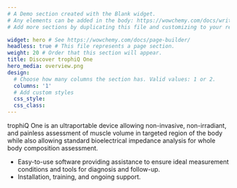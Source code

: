 ```yaml
---
# A Demo section created with the Blank widget.
# Any elements can be added in the body: https://wowchemy.com/docs/writing-markdown-latex/
# Add more sections by duplicating this file and customizing to your requirements.

widget: hero # See https://wowchemy.com/docs/page-builder/
headless: true # This file represents a page section.
weight: 20 # Order that this section will appear.
title: Discover trophiQ One
hero_media: overview.png
design:
  # Choose how many columns the section has. Valid values: 1 or 2.
  columns: '1'
  # Add custom styles
  css_style:
  css_class:
---
```

trophiQ One is an ultraportable device allowing non-invasive, non-irradiant, and painless assessment of muscle volume in targeted region of the body while also allowing standard bioelectrical impedance analysis for whole body composition assessment.

* Easy-to-use software providing assistance to ensure ideal measurement conditions and tools for diagnosis and follow-up.
* Installation, training, and ongoing support.
